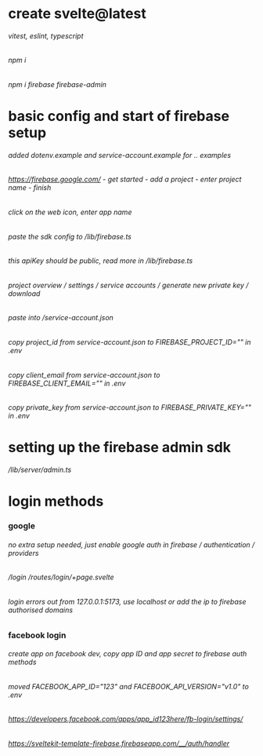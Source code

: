 # create svelte@latest 
###### vitest, eslint, typescript

###### npm i

###### npm i firebase firebase-admin

# basic config and start of firebase setup

###### added dotenv.example and service-account.example for .. examples

###### https://firebase.google.com/ - get started - add a project - enter project name - finish

###### click on the web icon, enter app name

###### paste the sdk config to /lib/firebase.ts
###### this apiKey should be public, read more in /lib/firebase.ts

###### project overview / settings / service accounts / generate new private key / download
###### paste into /service-account.json

###### copy project_id from service-account.json to FIREBASE_PROJECT_ID="" in .env
###### copy client_email from service-account.json to FIREBASE_CLIENT_EMAIL="" in .env
###### copy private_key from service-account.json to FIREBASE_PRIVATE_KEY="" in .env

# setting up the firebase admin sdk

###### /lib/server/admin.ts

# login methods

### google
###### no extra setup needed, just enable google auth in firebase / authentication / providers

###### /login /routes/login/+page.svelte

###### login errors out from 127.0.0.1:5173, use localhost or add the ip to firebase authorised domains


### facebook login

###### create app on facebook dev, copy app ID and app secret to firebase auth methods 

###### moved FACEBOOK_APP_ID="123" and FACEBOOK_API_VERSION="v1.0" to .env

###### https://developers.facebook.com/apps/app_id123here/fb-login/settings/
###### https://sveltekit-template-firebase.firebaseapp.com/__/auth/handler